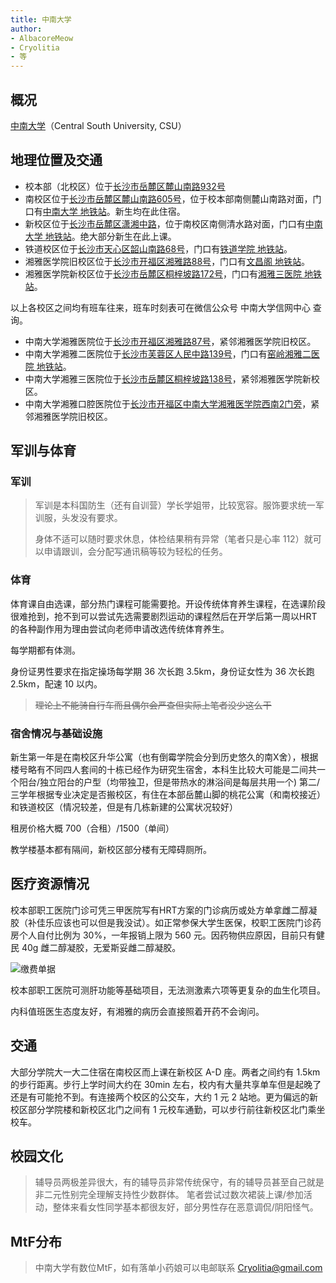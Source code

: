 ```yaml
---
title: 中南大学
author: 
- AlbacoreMeow
- Cryolitia
- 等
---
```


## 概况

[中南大学](https://www.csu.edu.cn/)（Central South University, CSU）

## 地理位置及交通

- 校本部（北校区）位于[长沙市岳麓区麓山南路932号](https://amap.com/place/B02DB065XK)
- 南校区位于[长沙市岳麓区麓山南路605号](https://amap.com/place/B02DB02641)，位于校本部南侧麓山南路对面，门口有[中南大学 地铁站](https://amap.com/place/BV10783889)。新生均在此住宿。
- 新校区位于[长沙市岳麓区潇湘中路](https://amap.com/place/B02DB0TJRN)，位于南校区南侧清水路对面，门口有[中南大学 地铁站](https://amap.com/place/BV10783889)。绝大部分新生在此上课。
- 铁道校区位于[长沙市天心区韶山南路68号](https://amap.com/place/B02DB065XM)，门口有[铁道学院 地铁站](https://amap.com/place/BV10230150)。
- 湘雅医学院旧校区位于[长沙市开福区湘雅路88号](https://amap.com/place/B02DB10O89)，门口有[文昌阁 地铁站](https://amap.com/place/BS11901261)。
- 湘雅医学院新校区位于[长沙市岳麓区桐梓坡路172号](https://amap.com/place/B02DB02K3F)，门口有[湘雅三医院 地铁站](https://amap.com/place/BV10854311)。

以上各校区之间均有班车往来，班车时刻表可在微信公众号 中南大学信网中心 查询。

- 中南大学湘雅医院位于[长沙市开福区湘雅路87号](https://amap.com/place/B02DB00B1E)，紧邻湘雅医学院旧校区。
- 中南大学湘雅二医院位于[长沙市芙蓉区人民中路139号](https://amap.com/place/B02DB02FOO)，门口有[窑岭湘雅二医院 地铁站](https://amap.com/place/BS11901291)。
- 中南大学湘雅三医院位于[长沙市岳麓区桐梓坡路138号](https://amap.com/place/B02DB02J64)，紧邻湘雅医学院新校区。
- 中南大学湘雅口腔医院位于[长沙市开福区中南大学湘雅医学院西南2门旁](https://amap.com/place/B0FFMG6X4M)，紧邻湘雅医学院旧校区。

## 军训与体育

### 军训

>军训是本科国防生（还有自训营）学长学姐带，比较宽容。服饰要求统一军训服，头发没有要求。
>
>身体不适可以随时要求休息，体检结果稍有异常（笔者只是心率 112）就可以申请跟训，会分配写通讯稿等较为轻松的任务。

### 体育

体育课自由选课，部分热门课程可能需要抢。开设传统体育养生课程，在选课阶段很难抢到，抢不到可以尝试先选需要剧烈运动的课程然后在开学后第一周以HRT的各种副作用为理由尝试向老师申请改选传统体育养生。

每学期都有体测。

身份证男性要求在指定操场每学期 36 次长跑 3.5km，身份证女性为 36 次长跑 2.5km，配速 10 以内。

>~~理论上不能骑自行车而且偶尔会严查但实际上笔者没少这么干~~

### 宿舍情况与基础设施

新生第一年是在南校区升华公寓（也有倒霉学院会分到历史悠久的南X舍），根据楼号略有不同四人套间的十栋已经作为研究生宿舍，本科生比较大可能是二间共一个阳台/独立阳台的户型（均带独卫，但是带热水的淋浴间是每层共用一个) 第二/三学年根据专业决定是否搬校区，有住在本部岳麓山脚的桃花公寓（和南校接近）和铁道校区（情况较差，但是有几栋新建的公寓状况较好）

租房价格大概 700（合租）/1500（单间）

教学楼基本都有隔间，新校区部分楼有无障碍厕所。

## 医疗资源情况

校本部职工医院门诊可凭三甲医院写有HRT方案的门诊病历或处方单拿雌二醇凝胶（补佳乐应该也可以但是我没试）。如正常参保大学生医保，校职工医院门诊药房个人自付比例为 30%，一年报销上限为 560 元。因药物供应原因，目前只有健民 40g 雌二醇凝胶，无爱斯妥雌二醇凝胶。

![缴费单据](/campus/CSU_BILL.jpg)

校本部职工医院可测肝功能等基础项目，无法测激素六项等更复杂的血生化项目。

内科值班医生态度友好，有湘雅的病历会直接照着开药不会询问。

## 交通

大部分学院大一大二住宿在南校区而上课在新校区 A-D 座。两者之间约有 1.5km 的步行距离。步行上学时间大约在 30min 左右，校内有大量共享单车但是起晚了还是有可能抢不到。有连接两个校区的公交车，大约 1 元 2 站地。更为偏远的新校区部分学院楼和新校区北门之间有 1 元校车通勤，可以步行前往新校区北门乘坐校车。

## 校园文化

>辅导员两极差异很大，有的辅导员非常传统保守，有的辅导员甚至自己就是非二元性别完全理解支持性少数群体。
>笔者尝试过数次裙装上课/参加活动，整体来看女性同学基本都很友好，部分男性存在恶意调侃/阴阳怪气。

## MtF分布

>中南大学有数位MtF，如有落单小药娘可以电邮联系 <Cryolitia@gmail.com>
